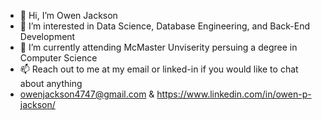 - 👋 Hi, I’m Owen Jackson
- 👀 I’m interested in Data Science, Database Engineering, and Back-End Development
- 🌱 I’m currently attending McMaster Unviserity persuing a degree in Computer Science
- 📫 Reach out to me at my email or linked-in if you would like to chat about anything
- owenjackson4747@gmail.com & https://www.linkedin.com/in/owen-p-jackson/

<!---
OwenJackson777/OwenJackson777 is a ✨ special ✨ repository because its `README.md` (this file) appears on your GitHub profile.
You can click the Preview link to take a look at your changes.
--->

